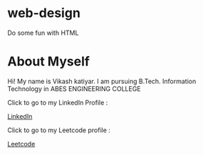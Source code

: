 # web-design
Do some fun with HTML

<!DOCTYPE html>
<html>
<head>
	<title>About Me</title>
</head>
<body>
<h1>About Myself</h1>
<p>Hi! My name is Vikash katiyar. I am pursuing B.Tech. Information Technology in ABES ENGINEERING COLLEGE</p>

<p> Click to go to my LinkedIn Profile : </p>
<a href="https://www.linkedin.com/in/vikash-katiyar-6b44a82">
	LinkedIn
</a>
<p> Click to go to my Leetcode profile : </p>
<a href=https://leetcode.com/vikashkatiyar>
	Leetcode
</a>


</body>
</html>

